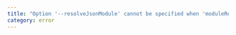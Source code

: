 ```yaml
---
title: "Option '--resolveJsonModule' cannot be specified when 'moduleResolution' is set to 'classic'."
category: error
---
```

